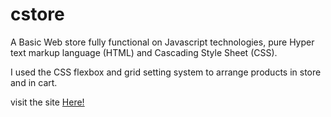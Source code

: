 # cstore

A Basic Web store fully functional on Javascript technologies, pure Hyper text markup language (HTML) and Cascading Style Sheet  (CSS).

I used the CSS flexbox and grid setting system to arrange products in store and in cart.

visit the site [Here!](https://abdulconsole.github.io/cstore/)